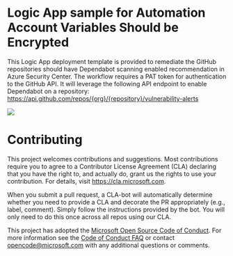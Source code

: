 # Logic App sample for Automation Account Variables Should be Encrypted

This Logic App deployment template is provided to remediate the GitHub repositories should have Dependabot scanning enabled recommendation in Azure Security Center.  The workflow requires a PAT token for authentication to the GitHub API.  It will leverage the following API endpoint to enable Dependabot on a repository: https://api.github.com/repos/{org}/{repository}/vulnerability-alerts

  

<a href="https://portal.azure.com/#create/Microsoft.Template/uri/https%3A%2F%2Fraw.githubusercontent.com%2Fwilbug1git1%2Fmdc_dfd_logic_apps%2Fgh-dependa-initial-commit%2FGitHub%20repositories%20should%20have%20Dependabot%20scanning%20enabled%2FLogic%20App%2Fazuredeploy.json" target="_blank">
    <img src="http://azuredeploy.net/deploybutton.png"/>
</a>

# Contributing

This project welcomes contributions and suggestions.  Most contributions require you to agree to a
Contributor License Agreement (CLA) declaring that you have the right to, and actually do, grant us
the rights to use your contribution. For details, visit https://cla.microsoft.com.

When you submit a pull request, a CLA-bot will automatically determine whether you need to provide
a CLA and decorate the PR appropriately (e.g., label, comment). Simply follow the instructions
provided by the bot. You will only need to do this once across all repos using our CLA.

This project has adopted the [Microsoft Open Source Code of Conduct](https://opensource.microsoft.com/codeofconduct/).
For more information see the [Code of Conduct FAQ](https://opensource.microsoft.com/codeofconduct/faq/) or
contact [opencode@microsoft.com](mailto:opencode@microsoft.com) with any additional questions or comments.